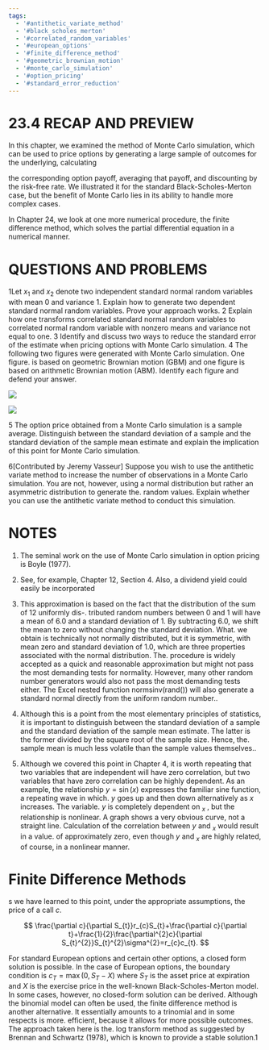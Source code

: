 ```yaml
---
tags:
  - '#antithetic_variate_method'
  - '#black_scholes_merton'
  - '#correlated_random_variables'
  - '#european_options'
  - '#finite_difference_method'
  - '#geometric_brownian_motion'
  - '#monte_carlo_simulation'
  - '#option_pricing'
  - '#standard_error_reduction'
---
```

# 23.4 RECAP AND PREVIEW

In this chapter, we examined the method of Monte Carlo simulation, which can be used to price options by generating a large sample of outcomes for the underlying, calculating

the corresponding option payoff, averaging that payoff, and discounting by the risk-free rate. We illustrated it for the standard Black-Scholes-Merton case, but the benefit of Monte Carlo lies in its ability to handle more complex cases.

In Chapter 24, we look at one more numerical procedure, the finite difference method, which solves the partial differential equation in a numerical manner.

# QUESTIONS AND PROBLEMS

1Let $x_{1}$ and $x_{2}$ denote two independent standard normal random variables with mean
0 and variance 1. Explain how to generate two dependent standard normal random variables. Prove your approach works.
2 Explain how one transforms correlated standard normal random variables to correlated normal random variable with nonzero means and variance not equal to one.
3 Identify and discuss two ways to reduce the standard error of the estimate when pricing options with Monte Carlo simulation.
4 The following two figures were generated with Monte Carlo simulation. One figure. is based on geometric Brownian motion (GBM) and one figure is based on arithmetic Brownian motion (ABM). Identify each figure and defend your answer.

![](images/01f3f1f1a00a48d92bd75298ae981c59e9c6bc1b4b9690c00f3598d7b876c566.jpg)

![](images/fdc118fc66699ed9a6d5aa78fbe0b8b871c3d13541e806262f6e0d1cb3e3ddd9.jpg)

5 The option price obtained from a Monte Carlo simulation is a sample average. Distinguish between the standard deviation of a sample and the standard deviation of the sample mean estimate and explain the implication of this point for Monte Carlo simulation.

6[Contributed by Jeremy Vasseur] Suppose you wish to use the antithetic variate method to increase the number of observations in a Monte Carlo simulation. You are not, however, using a normal distribution but rather an asymmetric distribution to generate the. random values. Explain whether you can use the antithetic variate method to conduct this simulation.

# NOTES

1. The seminal work on the use of Monte Carlo simulation in option pricing is Boyle (1977).

2. See, for example, Chapter 12, Section 4. Also, a dividend yield could easily be incorporated

3. This approximation is based on the fact that the distribution of the sum of 12 uniformly dis-. tributed random numbers between 0 and 1 will have a mean of 6.0 and a standard deviation of 1. By subtracting 6.0, we shift the mean to zero without changing the standard deviation. What. we obtain is technically not normally distributed, but it is symmetric, with mean zero and standard deviation of 1.0, which are three properties associated with the normal distribution. The. procedure is widely accepted as a quick and reasonable approximation but might not pass the most demanding tests for normality. However, many other random number generators would also not pass the most demanding tests either. The Excel nested function normsinv(rand()) will also generate a standard normal directly from the uniform random number..

4. Although this is a point from the most elementary principles of statistics, it is important to distinguish between the standard deviation of a sample and the standard deviation of the sample mean estimate. The latter is the former divided by the square root of the sample size. Hence, the. sample mean is much less volatile than the sample values themselves..

5. Although we covered this point in Chapter 4, it is worth repeating that two variables that are independent will have zero correlation, but two variables that have zero correlation can be highly dependent. As an example, the relationship $y=\sin(x)$ expresses the familiar sine function, a repeating wave in which. $y$ goes up and then down alternatively as $x$ increases. The variable. $y$ is completely dependent on $_x$ , but the relationship is nonlinear. A graph shows a very obvious curve, not a straight line. Calculation of the correlation between $y$ and $_x$ would result in a value. of approximately zero, even though $y$ and $_x$ are highly related, of course, in a nonlinear manner.

# Finite Difference Methods

s we have learned to this point, under the appropriate assumptions, the price of a call $c.$

$$
\frac{\partial c}{\partial S_{t}}r_{c}S_{t}+\frac{\partial c}{\partial t}+\frac{1}{2}\frac{\partial^{2}c}{\partial S_{t}^{2}}S_{t}^{2}\sigma^{2}=r_{c}c_{t}.
$$

For standard European options and certain other options, a closed form solution is possible. In the case of European options, the boundary condition is $c_{T}=\operatorname*{max}(0,S_{T}-X)$ where $S_{T}$ is the asset price at expiration and $X$ is the exercise price in the well-known Black-Scholes-Merton model. In some cases, however, no closed-form solution can be derived. Although the binomial model can often be used, the finite difference method is another alternative. It essentially amounts to a trinomial and in some respects is more. efficient, because it allows for more possible outcomes. The approach taken here is the. log transform method as suggested by Brennan and Schwartz (1978), which is known to provide a stable solution.1
